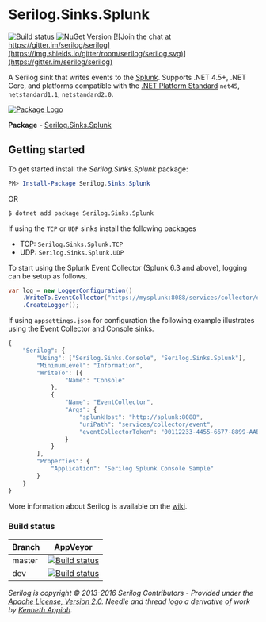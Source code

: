 # Serilog.Sinks.Splunk

[![Build status](https://ci.appveyor.com/api/projects/status/yt40wg34t8oj61al?svg=true)](https://ci.appveyor.com/project/serilog/serilog-sinks-splunk) ![NuGet Version](https://buildstats.info/nuget/Serilog.Sinks.Splunk) 
 [![Join the chat at https://gitter.im/serilog/serilog](https://img.shields.io/gitter/room/serilog/serilog.svg)](https://gitter.im/serilog/serilog)
 
A Serilog sink that writes events to the [Splunk](https://splunk.com). Supports .NET 4.5+, .NET Core, and platforms compatible with the [.NET Platform Standard](https://docs.microsoft.com/en-us/dotnet/standard/net-standard) `net45`, `netstandard1.1`, `netstandard2.0`.

[![Package Logo](https://serilog.net/images/serilog-sink-nuget.png)](https://nuget.org/packages/serilog.sinks.splunk)

**Package** - [Serilog.Sinks.Splunk](https://nuget.org/packages/serilog.sinks.splunk)

## Getting started

To get started install the *Serilog.Sinks.Splunk* package:

```powershell
PM> Install-Package Serilog.Sinks.Splunk
```

OR

```bash
$ dotnet add package Serilog.Sinks.Splunk
```

If using the `TCP` or `UDP` sinks install the following packages

* TCP: `Serilog.Sinks.Splunk.TCP`
* UDP: `Serilog.Sinks.Splunk.UDP`

To start using the Splunk Event Collector (Splunk 6.3 and above), logging can be setup as follows.

```csharp
var log = new LoggerConfiguration()
    .WriteTo.EventCollector("https://mysplunk:8088/services/collector/event", "myeventcollectortoken")
    .CreateLogger();
```

If using `appsettings.json` for configuration the following example illustrates using the Event Collector and Console sinks.

```javascript
{
    "Serilog": {
        "Using": ["Serilog.Sinks.Console", "Serilog.Sinks.Splunk"],
        "MinimumLevel": "Information",
        "WriteTo": [{
                "Name": "Console"
            },
            {
                "Name": "EventCollector",
                "Args": {
                    "splunkHost": "http://splunk:8088",
                    "uriPath": "services/collector/event",
                    "eventCollectorToken": "00112233-4455-6677-8899-AABBCCDDEEFF"
                }
            }
        ],
        "Properties": {
            "Application": "Serilog Splunk Console Sample"
        }
    }
}
```

More information about Serilog is available on the [wiki](https://github.com/serilog/serilog-sinks-splunk/wiki).
### Build status

Branch  | AppVeyor 
------------- | ------------- 
master |  [![Build status](https://ci.appveyor.com/api/projects/status/yt40wg34t8oj61al/branch/master?svg=true)](https://ci.appveyor.com/project/serilog/serilog-sinks-splunk/branch/master) 
dev | [![Build status](https://ci.appveyor.com/api/projects/status/yt40wg34t8oj61al/branch/dev?svg=true)](https://ci.appveyor.com/project/serilog/serilog-sinks-splunk/branch/dev)

_Serilog is copyright &copy; 2013-2016 Serilog Contributors - Provided under the [Apache License, Version 2.0](http://apache.org/licenses/LICENSE-2.0.html). Needle and thread logo a derivative of work by [Kenneth Appiah](http://www.kensets.com/)._
